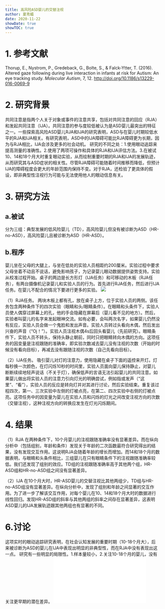 ```yaml
---
title: 高风险ASD婴儿的交替注视
author: 夏秀媚
date: 2020-11-22
showDate: true
showTOC: true
---
```

# 1. 参考文献
Thorup, E., Nystrom, P., Gredeback, G., Bolte, S., & Falck-Ytter, T. (2016). Altered gaze following during live interaction in infants at risk for Autism: An eye tracking study. *Molecular Autism*, 7, 12. http://doi.org/10.1186/s13229-016-0069-9
# 2. 研究背景
共同注意是指两个人关于对象或事件的注意共享，包括对共同注意的回应（RJA）和发起共同注意（IJA）。共同注意的参与度较低被认为是ASD婴儿最突出的特征之一。一些探索高风险ASD婴儿RJA和IJA的研究表明，ASD与在婴儿时期较低水平的RJA和IJA相关。有研究表明，ASD中的IJA障碍可能比RJA障碍更为长期，因为与RJA相比，IJA会涉及更多的社会动机。
研究的不同之处：1.使用眼动追踪来提高测量的准确性。2.使用了两项可操作和具体的RJA和IJA评估方法。3.在被试10、14和18个月大时重复眼动实验，从而绘制重要时期的RJA和IJA的发展轨迹，从而研究其与ASD症状的相关性。尽管RJA障碍可能随着时间推移而降低，但预计IJA的障碍程度会更大的年龄范围内保持不变。对于RJA，还检验了更具体的假设，即非典型性注视行为可能与无法使用他人的眼动信息有关。

# 3. 研究方法
## a.被试
分为三组：典型发展的低风险婴儿（TD），高风险婴儿但没有被诊断为ASD（HR-no-ASD），高风险婴儿且被诊断为ASD（HR-ASD）。

## b.程序
婴儿坐在父母的大腿上，与坐在低处的实验人员相距约200厘米。实验过程中要求父母坐着不动且不说话，避免影响孩子，为记录婴儿眼动数据提供姿势支持。实验从校准过程开始。桌子的两边是长方形灯（IJA任务）和可移动的木板（RJA任务），有两台摄像机记录婴儿和实验人员的行为。首先进行RJA任务，然后进行IJA任务。在婴儿不配合的情况下要进行更多的实验。
![](../Supporting_Information/2020-11-15-XXM1-Fig1.png)

（1）RJA任务。
两块木板上都有孔，放在桌子上方，位于实验人员的两侧。该任务包含两种条件下的四次实验（眼睛和头/眼睛条件）。在眼睛和头条件下，实验人员使人偶穿过屏幕上的孔，他的手会隐藏在屏幕后（婴儿看不见的地方）。然后，实验者叫婴儿的名字来发起眼神交流。如有必要，会叫两次名字，如果婴儿仍然没有反应，实验人员会做一个鬼脸和发出声音。实验人员转过头看向木偶，然后发出兴奋的声音（“Oj！”）。实验人员注视木偶4s后回头看婴儿（先前研究）。眼睛条件下，实验人员不转头，保持头静止朝前，同时只把眼睛转向木偶的方向。这项任务的因变量是注视跟随的准确率，即实验次数减去婴儿没有注视的次数（开始的时候没有看向目标），再减去没有跟随注视的次数（自己先看向目标）。

（2）IJA任务。
吸引婴儿对灯的注意力，使用隐藏在桌子下面的遥控来开灯。灯每秒换一次颜色，在灯闪烁10秒的时间里，实验人员面向婴儿保持静止，对婴儿断断续续地轻声说话（不关于灯），确保低声的言语无法引起婴儿的共同注意。如果婴儿做出将实验人员的注意力引向灯光的明确尝试，例如指或发声（“这里”、“看”），实验人员的反应是转向灯并对其进行讨论，然后实验结束。重复该过程四次，第一、三次实验中左侧的灯被点亮，在第二、四次实验中右侧的灯被点亮。这项任务中的因变量为婴儿在实验人员和闪烁的灯光之间改变注视方向的次数（交替注视），这种注视方向的转换应发生在灯光闪烁期间。



# 4. 结果
（1）RJA
在两种条件下，10个月婴儿的注视跟随准确率没有显著差异。而在纵向分析中（包括组别，年龄和条件）发现关于年龄的二次函数最符合研究得出的结果，没有发现交互作用。这说明RJA会随着年龄的增长而增加。而14和18个月的数据表明，与眼睛和头条件相比，三组婴儿在只有眼睛条件下的注视跟随准确率较低。我们还发现了组别的效应。TD组的注视跟随准确率高于其他两个组，HR-ASD组和HR-no-ASD组之间没有显著差异。

（2）IJA
在10个月大时，HR-ASD婴儿的交替注视比其他两组少，TD组与HR-no-ASD组没有显著差异。在纵向分析中，发现了组别和年龄之间显著的交互作用。为了进一步了解该交互作用，对每个婴儿在10、14和18个月大时的数据进行线性回归。发现HR-ASD组的斜率与其他两组的斜率之间存在显著差异，这表明ASD婴儿的IJA发展轨迹跟其他两组也有显著的不同。


# 6.讨论
这项实时的眼动追踪研究表明，在社会认知发展的重要时期（10-18个月大），后来被诊断为ASD的婴儿在IJA中表现出明显的非典型性，而在RJA中没有表现出这一点。
研究有一些明显的局限性。1.样本量较小，2.关注10-18个月的婴儿，没有关注更早期的潜在差异。
![](../Source_Files/2020-11-22-XXM1.pdf)











